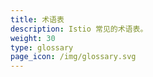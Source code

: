 ```yaml
---
title: 术语表
description: Istio 常见的术语表。
weight: 30
type: glossary
page_icon: /img/glossary.svg
---
```

